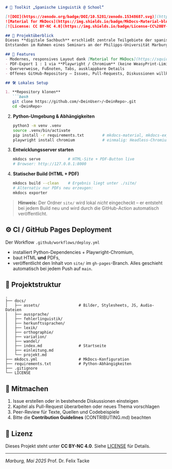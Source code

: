 ````markdown
# 🔧 Toolkit „Spanische Linguistik @ School“

[![DOI](https://zenodo.org/badge/DOI/10.5281/zenodo.15348687.svg)](https://doi.org/10.5281/zenodo.15348687)  
![Material for MkDocs](https://img.shields.io/badge/MkDocs-Material-blue) ![PDF Export](https://img.shields.io/badge/PDF-Export-Chromium-green)  
[![License: CC BY-NC 4.0](https://img.shields.io/badge/License-CC%20BY--NC%204.0-lightgrey)](https://creativecommons.org/licenses/by-nc/4.0/)

## 🎯 Projektüberblick
Dieses **digitale Sachbuch** erschließt zentrale Teilgebiete der spanischen Linguistik (Aussprache, Morphologie, Typologie, Sprachwandel, Normen) und verknüpft sie eng mit didaktischen Fragestellungen.  
Entstanden im Rahmen eines Seminars an der Philipps-Universität Marburg, wächst es kollaborativ mit Studierenden als lebendiges **Beta-Projekt**.

## 🚀 Features
- Modernes, responsives Layout dank [Material for MkDocs](https://squidfunk.github.io/mkdocs-material/)  
- PDF-Export 1 : 1 via **Playwright / Chromium** (keine WeasyPrint-Limitationen, alle Icons), automatisch bei jedem Build  
- Querverweise, Fußnoten, Tabs, ausklappbare Details  
- Offenes GitHub-Repository – Issues, Pull-Requests, Diskussionen willkommen

## 🛠️ Lokales Setup

1. **Repository klonen**
   ```bash
   git clone https://github.com/<DeinUser>/<DeinRepo>.git
   cd <DeinRepo>
````

2. **Python-Umgebung & Abhängigkeiten**

   ```bash
   python3 -m venv .venv
   source .venv/bin/activate
   pip install -r requirements.txt        # mkdocs-material, mkdocs-exporter, playwright
   playwright install chromium            # einmalig: Headless-Chromium laden
   ```

3. **Entwicklungsserver starten**

   ```bash
   mkdocs serve            # HTML-Site + PDF-Button live
   # Browser: http://127.0.0.1:8000
   ```

4. **Statischer Build (HTML + PDF)**

   ```bash
   mkdocs build --clean    # Ergebnis liegt unter ./site/
   # Alternativ nur PDFs neu erzeugen:
   mkdocs exporter
   ```

> **Hinweis:** Der Ordner `site/` wird lokal *nicht* eingecheckt – er entsteht bei jedem Build neu und wird durch die GitHub-Action automatisch veröffentlicht.

## ⚙️ CI / GitHub Pages Deployment

Der Workflow `.github/workflows/deploy.yml`

* installiert Python­-Dependencies + Playwright-Chromium,
* baut HTML **und** PDFs,
* veröffentlicht den Inhalt von `site/` im `gh-pages`-Branch.
  Alles geschieht automatisch bei jedem Push auf `main`.

## 📂 Projektstruktur

```
.
├── docs/
│   ├── assets/                 # Bilder, Stylesheets, JS, Audio-Dateien
│   ├── aussprache/
│   ├── fehlerlinguistik/
│   ├── herkunftssprachen/
│   ├── lexik/
│   ├── orthographie/
│   ├── variation/
│   ├── wandel/
│   ├── index.md                # Startseite
│   ├── einleitung.md
│   └── projekt.md
├── mkdocs.yml                  # MkDocs-Konfiguration
├── requirements.txt            # Python-Abhängigkeiten
├── .gitignore
└── LICENSE
```

## 🤝 Mitmachen

1. Issue erstellen oder in bestehende Diskussionen einsteigen
2. Kapitel als Pull-Request überarbeiten oder neues Thema vorschlagen
3. Peer-Review für Texte, Quellen und Codebeispiele
4. Bitte die **Contribution Guidelines** (CONTRIBUTING.md) beachten

## 📖 Lizenz

Dieses Projekt steht unter **CC BY-NC 4.0**.
Siehe [LICENSE](LICENSE) für Details.

---

*Marburg, Mai 2025*
Prof. Dr. Felix Tacke

```
```
